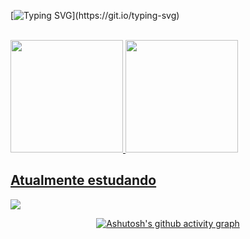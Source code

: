 [![Typing SVG](https://readme-typing-svg.herokuapp.com?font=Fira+Code&pause=1000&color=F7005D&background=CAFFB800&center=true&vCenter=true&random=false&width=435&lines=Hello%2C+my+name+is+Tha%C3%ADs!;I'm+a+software+engineering+student!;Welcome+to+my+github!)](https://git.io/typing-svg)

<br> 
<div>
  <a href="https://github.com/iamthais">
<img height="180em" src="https://github-readme-stats.vercel.app/api?username=iamthais&show_icons=true&theme=dracula">
<img height="180em" src="https://github-readme-stats.vercel.app/api/top-langs/?username=iamthais&hide_progress=true&theme=dracula">
</div>

## Atualmente estudando

<img src="https://cdn.jsdelivr.net/gh/devicons/devicon@latest/icons/github/github-original-wordmark.svg" />

<div align="center" >


![Ashutosh's github activity graph](https://ssr-contributions-svg.vercel.app/_/iamthais?chart=3dbar&gap=0.6&scale=2&flatten=2&animation=wave&animation_duration=1&animation_delay=0.05&animation_amplitude=20&animation_frequency=0.5&animation_wave_center=10_0&format=svg&weeks=30&theme=red&dark=true) 
